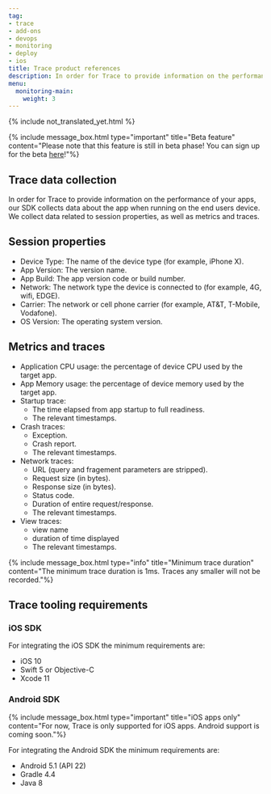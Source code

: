 ```yaml
---
tag:
- trace
- add-ons
- devops
- monitoring
- deploy
- ios
title: Trace product references
description: In order for Trace to provide information on the performance of your apps, our SDK collects data about the app when running on the end users device. We collect data related to session properties, as well as metrics and traces.
menu:
  monitoring-main:
    weight: 3
---
```


{% include not_translated_yet.html %}

{% include message_box.html type="important" title="Beta feature" content="Please note that this feature is still in beta phase! You can sign up for the beta [here](https://www.bitrise.io/add-ons/trace-mobile-monitoring)!"%}

## Trace data collection

In order for Trace to provide information on the performance of your apps, our SDK collects data about the app when running on the end users device. We collect data related to session properties, as well as metrics and traces.

## Session properties

- Device Type: The name of the device type (for example, iPhone X).
- App Version: The version name.
- App Build: The app version code or build number.
- Network: The network type the device is connected to (for example, 4G, wifi, EDGE).
- Carrier: The network or cell phone carrier (for example, AT&T, T-Mobile, Vodafone).
- OS Version: The operating system version.

## Metrics and traces

- Application CPU usage: the percentage of device CPU used by the target app.
- App Memory usage: the percentage of device memory used by the target app.
- Startup trace:
   - The time elapsed from app startup to full readiness.
   - The relevant timestamps.
- Crash traces:
   - Exception.
   - Crash report.
   - The relevant timestamps.
- Network traces:
   - URL (query and fragement parameters are stripped).
   - Request size (in bytes).
   - Response size (in bytes).
   - Status code.
   - Duration of entire request/response.
   - The relevant timestamps.
- View traces:
   - view name
   - duration of time displayed
   - The relevant timestamps.

{% include message_box.html type="info" title="Minimum trace duration" content="The minimum trace duration is 1ms. Traces any smaller will not be recorded."%}

## Trace tooling requirements

### iOS SDK

For integrating the iOS SDK the minimum requirements are:

- iOS 10
- Swift 5 or Objective-C
- Xcode 11

### Android SDK

{% include message_box.html type="important" title="iOS apps only" content="For now, Trace is only supported for iOS apps. Android support is coming soon."%}

For integrating the Android SDK the minimum requirements are:

- Android 5.1 (API 22)
- Gradle 4.4
- Java 8